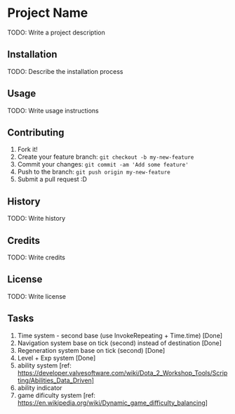 # Project Name

TODO: Write a project description

## Installation

TODO: Describe the installation process

## Usage

TODO: Write usage instructions

## Contributing

1. Fork it!
2. Create your feature branch: `git checkout -b my-new-feature`
3. Commit your changes: `git commit -am 'Add some feature'`
4. Push to the branch: `git push origin my-new-feature`
5. Submit a pull request :D

## History

TODO: Write history

## Credits

TODO: Write credits

## License

TODO: Write license

## Tasks
1. Time system - second base (use InvokeRepeating + Time.time) [Done]
2. Navigation system base on tick (second) instead of destination [Done]
3. Regeneration system base on tick (second) [Done]
4. Level + Exp system [Done]
5. ability system [ref: https://developer.valvesoftware.com/wiki/Dota_2_Workshop_Tools/Scripting/Abilities_Data_Driven]
6. ability indicator
7. game dificulty system [ref: https://en.wikipedia.org/wiki/Dynamic_game_difficulty_balancing]


